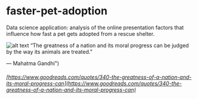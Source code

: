 # faster-pet-adoption

Data science application: analysis of the online presentation factors that influence how fast a pet gets adopted from a rescue shelter.

![alt text](/readme/imgs/5810891.jpg) “The greatness of a nation and its moral progress can be judged by the way its animals are treated.”

― Mahatma Gandhi")

###### [https://www.goodreads.com/quotes/340-the-greatness-of-a-nation-and-its-moral-progress-can](https://www.goodreads.com/quotes/340-the-greatness-of-a-nation-and-its-moral-progress-can)
